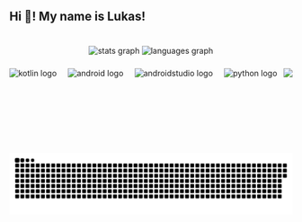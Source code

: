 <h2 align="left">Hi 👋! My name is Lukas!</h2>

###

<br clear="both">

<div align="center">
  <img src="https://github-readme-stats.vercel.app/api?username=Batorian&hide_title=false&hide_rank=false&show_icons=true&include_all_commits=true&count_private=true&disable_animations=false&theme=dracula&locale=en&hide_border=false" height="150" alt="stats graph"  />
  <img src="https://github-readme-stats.vercel.app/api/top-langs?username=Batorian&locale=en&hide_title=false&layout=compact&card_width=320&langs_count=5&theme=dracula&hide_border=false" height="150" alt="languages graph"  />
</div>

###

<img align="right" height="150" src="https://i.imgflip.com/7x7s61.gif"  />

###

<div align="left">
  <img src="https://skillicons.dev/icons?i=kotlin" height="30" alt="kotlin logo"  />
  <img width="12" />
  <img src="https://cdn.simpleicons.org/android/3DDC84" height="30" alt="android logo"  />
  <img width="12" />
  <img src="https://cdn.simpleicons.org/androidstudio/3DDC84" height="30" alt="androidstudio logo"  />
  <img width="12" />
  <img src="https://skillicons.dev/icons?i=py" height="30" alt="python logo"  />
</div>

###

<div align="left">
</div>

###

<br clear="both">

<img src="https://raw.githubusercontent.com/Batorian/Batorian/output/github-contribution-grid-snake.svg" alt="Snake animation" />

###
